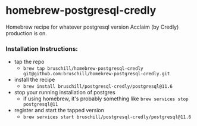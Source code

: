 # homebrew-postgresql-credly
Homebrew recipe for whatever postgresql version Acclaim (by Credly) production is on.

### Installation Instructions:
- tap the repo
    - `brew tap bruschill/homebrew-postgresql-credly git@github.com:bruschill/homebrew-postgresql-credly.git`
- install the recipe
    - `brew install bruschill/postgresql-credly/postgresql@11.6`
- stop your running installation of postgres
    - if using homebrew, it's probably something like `brew services stop postgresql@11`
- register and start the tapped version
    - `brew services start bruschill/postgresql-credly/postgresql@11.6`
